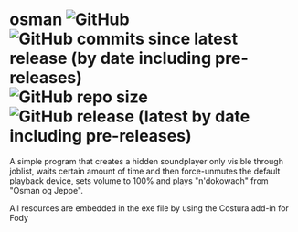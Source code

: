 # osman ![GitHub](https://img.shields.io/github/license/sabotack/osman) ![GitHub commits since latest release (by date including pre-releases)](https://img.shields.io/github/commits-since/sabotack/osman/latest?include_prereleases) ![GitHub repo size](https://img.shields.io/github/repo-size/sabotack/osman) ![GitHub release (latest by date including pre-releases)](https://img.shields.io/github/v/release/sabotack/osman?include_prereleases&label=current%20version)

A simple program that creates a hidden soundplayer only visible through joblist, waits certain amount of time and then force-unmutes the default playback device, sets volume to 100% and plays "n'dokowaoh" from "Osman og Jeppe".

All resources are embedded in the exe file by using the Costura add-in for Fody
